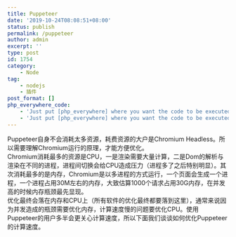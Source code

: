 ```yaml
---
title: Puppeteer
date: '2019-10-24T08:08:51+08:00'
status: publish
permalink: /puppeteer
author: admin
excerpt: ''
type: post
id: 1754
category:
    - Node
tag:
    - nodejs
    - 插件
post_format: []
php_everywhere_code:
    - 'Just put [php_everywhere] where you want the code to be executed.'
    - 'Just put [php_everywhere] where you want the code to be executed.'
---
```

Puppeteer自身不会消耗太多资源，耗费资源的大户是Chromium Headless。所以需要理解Chromium运行的原理，才能方便优化。  
Chromium消耗最多的资源是CPU，一是渲染需要大量计算，二是Dom的解析与渲染在不同的进程，进程间切换会给CPU造成压力（进程多了之后特别明显）。其次消耗最多的是内存，Chromium是以多进程的方式运行，一个页面会生成一个进程，一个进程占用30M左右的内存，大致估算1000个请求占用30G内存，在并发高的时候内存瓶颈最先显现。  
优化最终会落在内存和CPU上（所有软件的优化最终都要落到这里），通常来说因为并发造成的瓶颈需要优化内存，计算速度慢的问题要优化CPU。使用Puppeteer的用户多半会更关心计算速度，所以下面我们谈谈如何优化Puppeteer的计算速度。